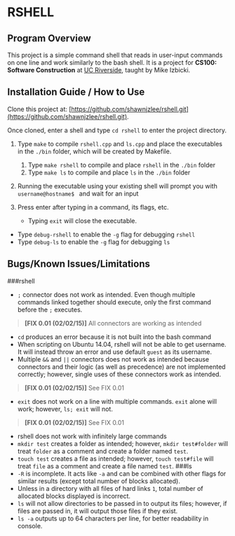 RSHELL
===============

Program Overview
-------------------
This project is a simple command shell that reads in user-input commands on one line and work similarly to the bash shell.
It is a project for **CS100: Software Construction** at [UC Riverside](http://ucr.edu), taught by Mike Izbicki.

Installation Guide / How to Use
-------------------------------
Clone this project at: [https://github.com/shawnjzlee/rshell.git](https://github.com/shawnjzlee/rshell.git).

Once cloned, enter a shell and type `cd rshell` to enter the project directory.

1. Type `make` to compile `rshell.cpp` and `ls.cpp` and place the executables in the `./bin` folder, which will be created by Makefile.
    1. Type `make rshell` to compile and place `rshell` in the `./bin` folder
    2. Type `make ls` to compile and place `ls` in the `./bin` folder

2. Running the executable using your existing shell will prompt you with `username@hostname$ ` and wait for an input

3. Press enter after typing in a command, its flags, etc.
    - Typing `exit` will close the executable.


- Type `debug-rshell` to enable the `-g` flag for debugging `rshell`
- Type `debug-ls` to enable the `-g` flag for debugging `ls`

Bugs/Known Issues/Limitations
-----------------------------
###rshell
* `;` connector does not work as intended. Even though multiple commands linked together should execute, only the first command before the `;` executes.
> **[FIX 0.01 (02/02/15)]**  All connectors are working as intended
* `cd` produces an error because it is not built into the bash command
* When scripting on Ubuntu 14.04, rshell will not be able to get username. It will instead throw an error and use default `guest` as its username.
* Multiple `&&` and `||` connectors does not work as intended because connectors and their logic (as well as precedence) are not implemented correctly; however, single uses of these connectors work as intended.
> **[FIX 0.01 (02/02/15)]** See FIX 0.01
* `exit` does not work on a line with multiple commands. `exit` alone will work; however, `ls; exit` will not.
> **[FIX 0.01 (02/02/15)]** See FIX 0.01
* rshell does not work with infinitely large commands
* `mkdir test` creates a folder as intended; however, `mkdir test#folder` will treat `folder` as a comment and create a folder named `test`.
* `touch test` creates a file as intended; however, `touch test#file` will treat `file` as a comment and create a file named `test`.
###ls
* `-R` is incomplete. It acts like `-a` and can be combined with other flags for similar results (except total number of blocks allocated).
* Unless in a directory with all files of hard links `1`, total number of allocated blocks displayed is incorrect.
* `ls` will not allow directories to be passed in to output its files; however, if files are passed in, it will output those files if they exist.
* `ls -a` outputs up to 64 characters per line, for better readability in console.
